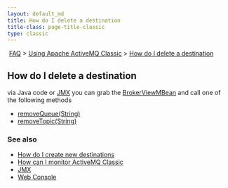 ```yaml
---
layout: default_md
title: How do I delete a destination 
title-class: page-title-classic
type: classic
---
```


 [FAQ](faq) > [Using Apache ActiveMQ Classic](using-apache-activemq-classic) > [How do I delete a destination](how-do-i-delete-a-destination)


How do I delete a destination
-----------------------------

via Java code or [JMX](jmx) you can grab the [BrokerViewMBean](http://activemq.apache.org/maven/activemq-core/apidocs/org/apache/activemq/broker/jmx/BrokerViewMBean.html) and call one of the following methods

*   [removeQueue(String)](http://activemq.apache.org/maven/activemq-core/apidocs/org/apache/activemq/broker/jmx/BrokerViewMBean.html#removeQueue(java.lang.String))
*   [removeTopic(String)](http://activemq.apache.org/maven/activemq-core/apidocs/org/apache/activemq/broker/jmx/BrokerViewMBean.html#removeTopic(java.lang.String))

### See also

*   [How do I create new destinations](how-do-i-create-new-destinations)
*   [How can I monitor ActiveMQ Classic](how-can-i-monitor-activemq-classic)
*   [JMX](jmx)
*   [Web Console](web-console)

